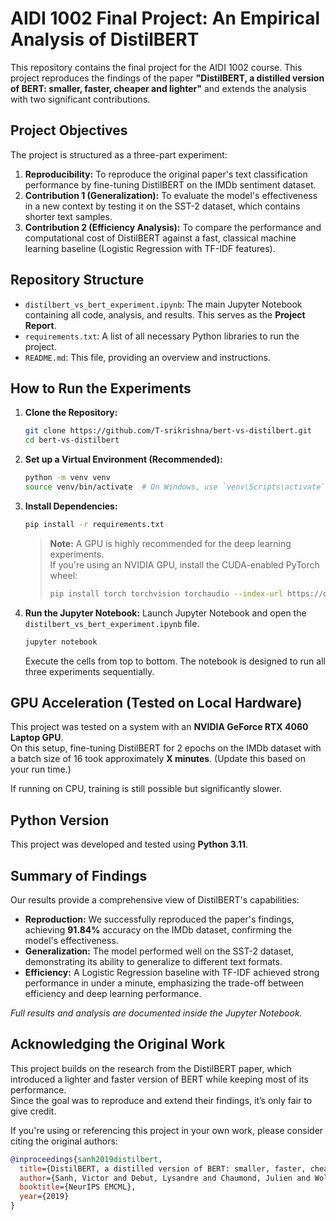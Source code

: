 # AIDI 1002 Final Project: An Empirical Analysis of DistilBERT

This repository contains the final project for the AIDI 1002 course. This project reproduces the findings of the paper **"DistilBERT, a distilled version of BERT: smaller, faster, cheaper and lighter"** and extends the analysis with two significant contributions.

## Project Objectives

The project is structured as a three-part experiment:

1. **Reproducibility:** To reproduce the original paper's text classification performance by fine-tuning DistilBERT on the IMDb sentiment dataset.  
2. **Contribution 1 (Generalization):** To evaluate the model's effectiveness in a new context by testing it on the SST-2 dataset, which contains shorter text samples.  
3. **Contribution 2 (Efficiency Analysis):** To compare the performance and computational cost of DistilBERT against a fast, classical machine learning baseline (Logistic Regression with TF-IDF features).

## Repository Structure

- `distilbert_vs_bert_experiment.ipynb`: The main Jupyter Notebook containing all code, analysis, and results. This serves as the **Project Report**.
- `requirements.txt`: A list of all necessary Python libraries to run the project.
- `README.md`: This file, providing an overview and instructions.

## How to Run the Experiments

1. **Clone the Repository:**
    ```bash
    git clone https://github.com/T-srikrishna/bert-vs-distilbert.git
    cd bert-vs-distilbert
    ```

2. **Set up a Virtual Environment (Recommended):**
    ```bash
    python -m venv venv
    source venv/bin/activate  # On Windows, use `venv\Scripts\activate`
    ```

3. **Install Dependencies:**
    ```bash
    pip install -r requirements.txt
    ```
    > **Note:** A GPU is highly recommended for the deep learning experiments.  
    > If you're using an NVIDIA GPU, install the CUDA-enabled PyTorch wheel:
    > ```bash
    > pip install torch torchvision torchaudio --index-url https://download.pytorch.org/whl/cu121
    > ```

4. **Run the Jupyter Notebook:**
    Launch Jupyter Notebook and open the `distilbert_vs_bert_experiment.ipynb` file.
    ```bash
    jupyter notebook
    ```
    Execute the cells from top to bottom. The notebook is designed to run all three experiments sequentially.

## GPU Acceleration (Tested on Local Hardware)

This project was tested on a system with an **NVIDIA GeForce RTX 4060 Laptop GPU**.  
On this setup, fine-tuning DistilBERT for 2 epochs on the IMDb dataset with a batch size of 16 took approximately **X minutes**. (Update this based on your run time.)

If running on CPU, training is still possible but significantly slower.

## Python Version

This project was developed and tested using **Python 3.11**.

## Summary of Findings

Our results provide a comprehensive view of DistilBERT's capabilities:

- **Reproduction:** We successfully reproduced the paper's findings, achieving **91.84%** accuracy on the IMDb dataset, confirming the model's effectiveness.  
- **Generalization:** The model performed well on the SST-2 dataset, demonstrating its ability to generalize to different text formats.  
- **Efficiency:** A Logistic Regression baseline with TF-IDF achieved strong performance in under a minute, emphasizing the trade-off between efficiency and deep learning performance.

*Full results and analysis are documented inside the Jupyter Notebook.*

## Acknowledging the Original Work

This project builds on the research from the DistilBERT paper, which introduced a lighter and faster version of BERT while keeping most of its performance.  
Since the goal was to reproduce and extend their findings, it’s only fair to give credit.

If you're using or referencing this project in your own work, please consider citing the original authors:

```bibtex
@inproceedings{sanh2019distilbert,
  title={DistilBERT, a distilled version of BERT: smaller, faster, cheaper and lighter},
  author={Sanh, Victor and Debut, Lysandre and Chaumond, Julien and Wolf, Thomas},
  booktitle={NeurIPS EMCML},
  year={2019}
}
